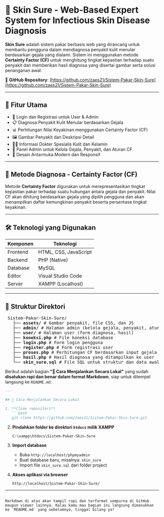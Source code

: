 # 🧴 Skin Sure - Web-Based Expert System for Infectious Skin Disease Diagnosis

**Skin Sure** adalah sistem pakar berbasis web yang dirancang untuk membantu pengguna dalam mendiagnosa penyakit kulit menular berdasarkan gejala yang dialami. Sistem ini menggunakan metode **Certainty Factor (CF)** untuk menghitung tingkat kepastian terhadap suatu penyakit dan memberikan hasil diagnosa yang disertai gambar serta solusi penanganan awal.

🔗 **GitHub Repository**: [https://github.com/zaes21/Sistem-Pakar-Skin-Sure](https://github.com/zaes21/Sistem-Pakar-Skin-Sure)

---

## 📌 Fitur Utama

- 🔐 Login dan Registrasi untuk User & Admin  
- 📋 Diagnosa Penyakit Kulit Menular berdasarkan Gejala  
- 📊 Perhitungan Nilai Keyakinan menggunakan Certainty Factor (CF)  
- 🖼️ Gambar Penyakit dan Deskripsi Detail  
- 🧑‍⚕️ Informasi Dokter Spesialis Kulit dan Kelamin  
- 🔧 Panel Admin untuk Kelola Gejala, Penyakit, dan Aturan CF  
- 🎨 Desain Antarmuka Modern dan Responsif  

---

## 🧪 Metode Diagnosa - Certainty Factor (CF)

Metode **Certainty Factor** digunakan untuk merepresentasikan tingkat kepastian pakar terhadap suatu hubungan antara gejala dan penyakit. Nilai CF akan dihitung berdasarkan gejala yang dipilih pengguna dan akan menampilkan daftar kemungkinan penyakit beserta persentase tingkat keyakinan.

---

## 🛠️ Teknologi yang Digunakan

| Komponen   | Teknologi                |
|------------|--------------------------|
| Frontend   | HTML, CSS, JavaScript    |
| Backend    | PHP (Native)             |
| Database   | MySQL                    |
| Editor     | Visual Studio Code       |
| Server     | XAMPP (Localhost)        |

---

## 📁 Struktur Direktori

<pre> Sistem-Pakar-Skin-Sure/ 
   ├── <b>assets/</b> # Gambar penyakit, file CSS, dan JS 
   ├── <b>admin/</b> # Halaman admin (kelola gejala, penyakit, aturan CF) 
   ├── <b>user/</b> # Halaman user (form diagnosa, hasil) 
   ├── <b>koneksi.php</b> # File koneksi database 
   ├── <b>login.php</b> # Form login pengguna 
   ├── <b>register.php</b> # Form registrasi user 
   ├── <b>proses.php</b> # Perhitungan CF berdasarkan input gejala 
   ├── <b>hasil.php</b> # Hasil diagnosa yang ditampilkan ke user 
   └── <b>skin_sure.sql</b> # File SQL untuk struktur dan data awal database </pre>


Berikut adalah bagian **"🚀 Cara Menjalankan Secara Lokal"** yang sudah **disatukan rapi dan benar dalam format Markdown**, siap untuk ditempel langsung ke `README.md`:

````markdown
---

## 🚀 Cara Menjalankan Secara Lokal

1. **Clone repositori**
   ```bash
   git clone https://github.com/zaes21/Sistem-Pakar-Skin-Sure.git
````

2. **Pindahkan folder ke direktori `htdocs` milik XAMPP**

   ```bash
   C:\xampp\htdocs\Sistem-Pakar-Skin-Sure
   ```

3. **Import database**

   * Buka `http://localhost/phpmyadmin`
   * Buat database baru, misalnya: `skin_sure`
   * Import file `skin_sure.sql` dari folder project

4. **Akses aplikasi via browser**

   ```
   http://localhost/Sistem-Pakar-Skin-Sure/
   ```

---

```

Markdown di atas akan tampil rapi dan terformat sempurna di GitHub maupun viewer lainnya. Kalau kamu mau bagian ini langsung dimasukkan ke `README.md` yang sebelumnya, tinggal bilang ya!
```
